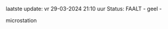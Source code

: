 laatste update: 
vr 29-03-2024 21:10   uur 
Status: FAALT - geel - 
<div class="service Y">microstation</div>